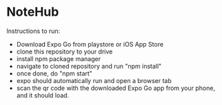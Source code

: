 # NoteHub
 
Instructions to run: 
- Download Expo Go from playstore or iOS App Store
- clone this repository to your drive
- install npm package manager
- navigate to cloned repository and run "npm install"
- once done, do "npm start"
- expo should automatically run and open a browser tab
- scan the qr code with the downloaded Expo Go app from your phone, and it should load.
